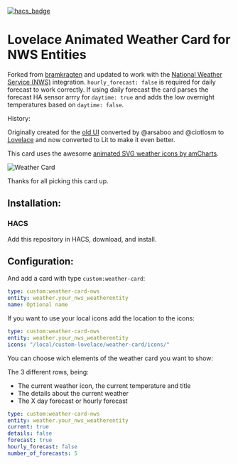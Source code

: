 [![hacs_badge](https://img.shields.io/badge/HACS-Custom-41BDF5.svg?style=for-the-badge)](https://github.com/hacs/integration)

# Lovelace Animated Weather Card for NWS Entities

Forked from [bramkragten](https://github.com/bramkragten/weather-card) and updated to work with the [National Weather Service (NWS)](https://www.home-assistant.io/integrations/nws/) integration.  ```hourly_forecast: false``` is required for daily forecast to work correctly.  If using daily forecast the card parses the forecast HA sensor arrry for ```daytime: true``` and adds the low overnight temperatures based on ```daytime: false```.  

History:

Originally created for the [old UI](https://community.home-assistant.io/t/custom-ui-weather-state-card-with-a-question/23008) converted by @arsaboo and @ciotlosm to [Lovelace](https://community.home-assistant.io/t/custom-ui-weather-state-card-with-a-question/23008/291) and now converted to Lit to make it even better.

This card uses the awesome [animated SVG weather icons by amCharts](https://www.amcharts.com/free-animated-svg-weather-icons/).

![Weather Card](https://github.com/bramkragten/custom-ui/blob/master/weather-card/weather-card.gif?raw=true)

Thanks for all picking this card up.

## Installation:

### HACS
 Add this repository in HACS, download, and install. 

## Configuration:

And add a card with type `custom:weather-card`:

```yaml
type: custom:weather-card-nws
entity: weather.your_nws_weatherentity
name: Optional name
```

If you want to use your local icons add the location to the icons:

```yaml
type: custom:weather-card-nws
entity: weather.your_nws_weatherentity
icons: "/local/custom-lovelace/weather-card/icons/"
```

You can choose wich elements of the weather card you want to show:

The 3 different rows, being:

- The current weather icon, the current temperature and title
- The details about the current weather
- The X day forecast or hourly forecast

```yaml
type: custom:weather-card-nws
entity: weather.your_nws_weatherentity
current: true
details: false
forecast: true
hourly_forecast: false
number_of_forecasts: 5
```
